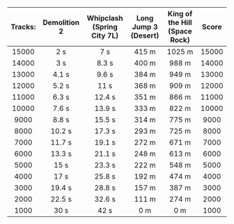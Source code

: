 Tracks: | Demolition 2 | Whipclash (Spring City 7L) | Long Jump 3 (Desert) |  King of the Hill (Space Rock) | Score  
:--: | :--: | :--: | :--: | :--:  | :--:   
15000 | 2 s | 7 s | 415 m | 1025 m | 15000  
14000 | 3 s | 8.3 s | 400 m | 988 m | 14000  
13000 | 4.1 s | 9.6 s | 384 m | 949 m | 13000  
12000 | 5.2 s | 11 s | 368 m | 909 m | 12000  
11000 | 6.3 s | 12.4 s | 351 m | 866 m | 11000  
10000 | 7.6 s | 13.9 s | 333 m | 822 m | 10000  
9000 | 8.8 s | 15.5 s | 314 m | 775 m | 9000  
8000 | 10.2 s | 17.3 s | 293 m | 725 m | 8000  
7000 | 11.7 s | 19.1 s | 272 m | 671 m | 7000  
6000 | 13.3 s | 21.1 s | 248 m | 613 m | 6000  
5000 | 15 s | 23.3 s | 222 m | 548 m | 5000  
4000 | 17 s | 25.8 s | 192 m | 474 m | 4000  
3000 | 19.4 s | 28.8 s | 157 m | 387 m | 3000  
2000 | 22.5 s | 32.6 s | 111 m | 274 m | 2000  
1000 | 30 s | 42 s | 0 m | 0 m | 1000  
